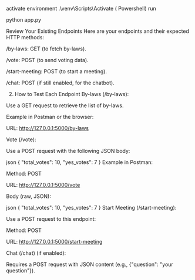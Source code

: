activate environment
.\venv\Scripts\Activate  ( Powershell)
run

python app.py 


Review Your Existing Endpoints
Here are your endpoints and their expected HTTP methods:

/by-laws: GET (to fetch by-laws).

/vote: POST (to send voting data).

/start-meeting: POST (to start a meeting).

/chat: POST (if still enabled, for the chatbot).

2. How to Test Each Endpoint
By-laws (/by-laws):

Use a GET request to retrieve the list of by-laws.

Example in Postman or the browser:

URL: http://127.0.0.1:5000/by-laws

Vote (/vote):

Use a POST request with the following JSON body:

json
{
    "total_votes": 10,
    "yes_votes": 7
}
Example in Postman:

Method: POST

URL: http://127.0.0.1:5000/vote

Body (raw, JSON):

json
{
    "total_votes": 10,
    "yes_votes": 7
}
Start Meeting (/start-meeting):

Use a POST request to this endpoint:

Method: POST

URL: http://127.0.0.1:5000/start-meeting

Chat (/chat) (if enabled):

Requires a POST request with JSON content (e.g., {"question": "your question"}).